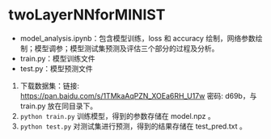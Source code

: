 # twoLayerNNforMINIST

* model_analysis.ipynb：包含模型训练，loss 和 accuracy 绘制，网络参数绘制；模型调参；模型测试集预测及评估三个部分的过程及分析。
* train.py：模型训练文件
* test.py：模型预测文件
1. 下载数据集：链接: https://pan.baidu.com/s/1TMkaAqPZN_XOEa6RH_U17w  密码: d69b，与 train.py 放在同目录下。
2. `python train.py` 训练模型，得到的参数存储在 model.npz 。
3. `python test.py` 对测试集进行预测，得到的结果存储在 test_pred.txt 。
